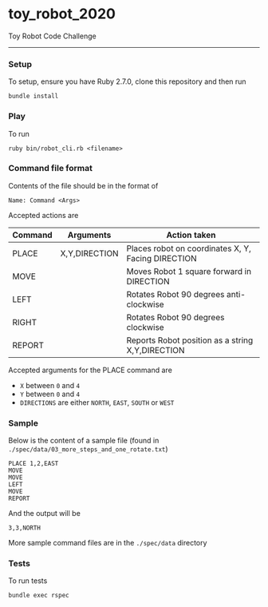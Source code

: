 # toy_robot_2020
Toy Robot Code Challenge

---
### Setup
To setup, ensure you have Ruby 2.7.0, clone this repository and then run

    bundle install

### Play
To run

    ruby bin/robot_cli.rb <filename>

### Command file format
Contents of the file should be in the format of

    Name: Command <Args>

Accepted actions are

| Command | Arguments    | Action taken |
|---------|--------------|--------------|
|PLACE    | X,Y,DIRECTION | Places robot on coordinates X, Y, Facing DIRECTION|
|MOVE     |  | Moves Robot 1 square forward in DIRECTION |
|LEFT     |  | Rotates Robot 90 degrees anti-clockwise |
|RIGHT    |  | Rotates Robot 90 degrees clockwise |
|REPORT   |  | Reports Robot position as a string X,Y,DIRECTION|

Accepted arguments for the PLACE command are
- `X` between `0` and `4`
- `Y` between `0` and `4`
- `DIRECTIONS` are either `NORTH`, `EAST`, `SOUTH` or `WEST`

### Sample
Below is the content of a sample file (found in `./spec/data/03_more_steps_and_one_rotate.txt`)

    PLACE 1,2,EAST
    MOVE
    MOVE
    LEFT
    MOVE
    REPORT
   
And the output will be

    3,3,NORTH
    
More sample command files are in the `./spec/data` directory
 
### Tests
To run tests

    bundle exec rspec
